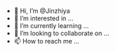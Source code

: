 - 👋 Hi, I’m @Jinzhiya
- 👀 I’m interested in ...
- 🌱 I’m currently learning ...
- 💞️ I’m looking to collaborate on ...
- 📫 How to reach me ...

<!---
Jinzhiya/Jinzhiya is a ✨ special ✨ repository because its `README.md` (this file) appears on your GitHub profile.
You can click the Preview link to take a look at your changes.
--->
